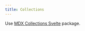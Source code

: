 ```yaml
---
title: Collections
---
```


Use [MDX Collections Svelte](https://github.com/babakfp/mdx-collections-svelte) package.
